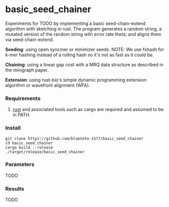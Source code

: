 # basic_seed_chainer

Experiments for TODO by implementing a basic seed-chain-extend algorithm with sketching in rust. The program generates a random string,
a mutated version of the random string with error rate theta, and aligns them via seed-chain-extend. 

**Seeding**: using open syncmer or minimizer seeds. NOTE: We use fxhash for k-mer hashing instead of a rolling hash so it's not as fast as it could be. 

**Chaining**: using a linear gap cost with a MRQ data structure as described in the minigraph paper.

**Extension**: using rust-bio's simple dynamic programming extension algorithm or wavefront alignment (WFA). 

### Requirements 

1. [rust](https://www.rust-lang.org/tools/install) and associated tools such as cargo are required and assumed to be in PATH.
### Install
```
git clone https://github.com/bluenote-1577/basic_seed_chainer
cd basic_seed_chainer
cargo build --release
./target/release/basic_seed_chainer
```

### Parameters

TODO

### Results

TODO
